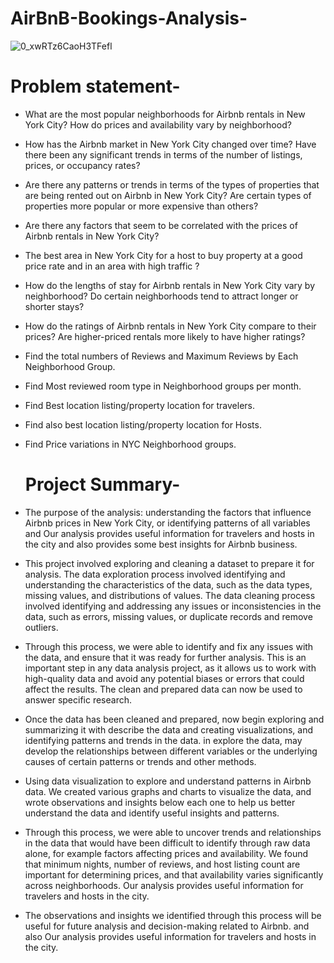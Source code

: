 # AirBnB-Bookings-Analysis-


![0_xwRTz6CaoH3TFefl](https://github.com/AkshayAI007/AirBnB-Bookings-Analysis-/assets/110448324/cc437169-1d58-4985-9c0e-87fbffaf8e61)

# Problem statement-
* What are the most popular neighborhoods for Airbnb rentals in New York City? How do prices and availability vary by neighborhood?

* How has the Airbnb market in New York City changed over time? Have there been any significant trends in terms of the number of listings, prices, or occupancy rates?

* Are there any patterns or trends in terms of the types of properties that are being rented out on Airbnb in New York City? Are certain types of properties more popular or more expensive than others?

* Are there any factors that seem to be correlated with the prices of Airbnb rentals in New York City?

* The best area in New York City for a host to buy property at a good price rate and in an area with high traffic ?

* How do the lengths of stay for Airbnb rentals in New York City vary by neighborhood? Do certain neighborhoods tend to attract longer or shorter stays?

* How do the ratings of Airbnb rentals in New York City compare to their prices? Are higher-priced rentals more likely to have higher ratings?

* Find the total numbers of Reviews and Maximum Reviews by Each Neighborhood Group.

* Find Most reviewed room type in Neighborhood groups per month.

* Find Best location listing/property location for travelers.

* Find also best location listing/property location for Hosts.

* Find Price variations in NYC Neighborhood groups.

  # Project Summary-

* The purpose of the analysis: understanding the factors that influence Airbnb prices in New York City, or identifying patterns of all variables and Our analysis provides useful information for travelers and hosts in the city and also provides some best insights for Airbnb business.

* This project involved exploring and cleaning a dataset to prepare it for analysis. The data exploration process involved identifying and understanding the characteristics of the data, such as the data types, missing values, and distributions of values. The data cleaning process involved identifying and addressing any issues or inconsistencies in the data, such as errors, missing values, or duplicate records and remove outliers.

* Through this process, we were able to identify and fix any issues with the data, and ensure that it was ready for further analysis. This is an important step in any data analysis project, as it allows us to work with high-quality data and avoid any potential biases or errors that could affect the results. The clean and prepared data can now be used to answer specific research.

* Once the data has been cleaned and prepared, now begin exploring and summarizing it with describe the data and creating visualizations, and identifying patterns and trends in the data. in explore the data, may develop the relationships between different variables or the underlying causes of certain patterns or trends and other methods.

* Using data visualization to explore and understand patterns in Airbnb data. We created various graphs and charts to visualize the data, and wrote observations and insights below each one to help us better understand the data and identify useful insights and patterns.

* Through this process, we were able to uncover trends and relationships in the data that would have been difficult to identify through raw data alone, for example factors affecting prices and availability. We found that minimum nights, number of reviews, and host listing count are important for determining prices, and that availability varies significantly across neighborhoods. Our analysis provides useful information for travelers and hosts in the city.

* The observations and insights we identified through this process will be useful for future analysis and decision-making related to Airbnb. and also Our analysis provides useful information for travelers and hosts in the city.
